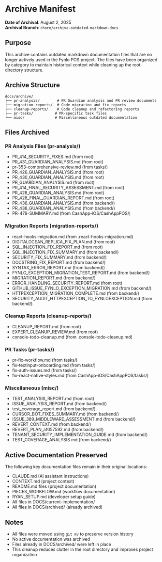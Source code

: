 # Archive Manifest

**Date of Archival**: August 2, 2025  
**Archival Branch**: `chore/archive-outdated-markdown-docs`

## Purpose

This archive contains outdated markdown documentation files that are no longer actively used in the Fynlo POS project. The files have been organized by category to maintain historical context while cleaning up the root directory structure.

## Archive Structure

```
docs/archive/
├── pr-analysis/        # PR Guardian analysis and PR review documents
├── migration-reports/  # Code migration and fix reports
├── cleanup-reports/    # Code cleanup and refactoring reports
├── pr-tasks/          # PR-specific task files
└── misc/              # Miscellaneous outdated documentation
```

## Files Archived

### PR Analysis Files (pr-analysis/)
- PR_414_SECURITY_FIXES.md (from root)
- PR_431_GUARDIAN_ANALYSIS.md (from root)
- pr-353-comprehensive-review.md (from tasks/)
- PR_426_GUARDIAN_ANALYSIS.md (from root)
- PR_430_GUARDIAN_ANALYSIS.md (from root)
- PR_GUARDIAN_ANALYSIS.md (from root)
- PR_414_FINAL_SECURITY_ASSESSMENT.md (from root)
- PR_428_GUARDIAN_ANALYSIS.md (from root)
- PR_428_FINAL_GUARDIAN_REPORT.md (from root)
- PR_436_GUARDIAN_ANALYSIS.md (from backend/)
- PR_438_GUARDIAN_ANALYSIS.md (from backend/)
- PR-479-SUMMARY.md (from CashApp-iOS/CashAppPOS/)

### Migration Reports (migration-reports/)
- react-hooks-migration.md (from .react-hooks-migration.md)
- DIGITALOCEAN_REPLICA_FIX_PLAN.md (from root)
- SQL_INJECTION_FIX_REPORT.md (from root)
- SQL_INJECTION_FIX_SUMMARY.md (from backend/)
- SECURITY_FIX_SUMMARY.md (from backend/)
- DOCSTRING_FIX_REPORT.md (from backend/)
- SYNTAX_ERROR_REPORT.md (from backend/)
- FYNLO_EXCEPTION_MIGRATION_TEST_REPORT.md (from backend/)
- MIGRATION_REPORT.md (from backend/)
- ERROR_HANDLING_SECURITY_REPORT.md (from root)
- GITHUB_ISSUE_FYNLO_EXCEPTION_MIGRATION.md (from backend/)
- HTTPEXCEPTION_MIGRATION_COMPLETE.md (from backend/)
- SECURITY_AUDIT_HTTPEXCEPTION_TO_FYNLOEXCEPTION.md (from backend/)

### Cleanup Reports (cleanup-reports/)
- CLEANUP_REPORT.md (from root)
- EXPERT_CLEANUP_REVIEW.md (from root)
- console-todo-cleanup.md (from .console-todo-cleanup.md)

### PR Tasks (pr-tasks/)
- pr-fix-workflow.md (from tasks/)
- fix-textinput-onboarding.md (from tasks/)
- fix-auth-issues.md (from tasks/)
- fix-react-native-styles.md (from CashApp-iOS/CashAppPOS/tasks/)

### Miscellaneous (misc/)
- TEST_ANALYSIS_REPORT.md (from root)
- ISSUE_ANALYSIS_REPORT.md (from backend/)
- test_coverage_report.md (from backend/)
- CURSOR_BOT_FIXES_SUMMARY.md (from backend/)
- ISSUE_389_MIDDLEWARE_ASSESSMENT.md (from backend/)
- REVERT_CONTEXT.md (from backend/)
- REVERT_PLAN_af057592.md (from backend/)
- TENANT_SECURITY_IMPLEMENTATION_GUIDE.md (from backend/)
- TEST_COVERAGE_ANALYSIS.md (from backend/)

## Active Documentation Preserved

The following key documentation files remain in their original locations:
- CLAUDE.md (AI assistant instructions)
- CONTEXT.md (project context)
- README.md files (project documentation)
- PIECES_WORKFLOW.md (workflow documentation)
- RYAN_SETUP.md (developer setup guide)
- All files in DOCS/current-implementation/
- All files in DOCS/archived/ (already archived)

## Notes

- All files were moved using `git mv` to preserve version history
- No active documentation was archived
- Files already in DOCS/archived/ were left in place
- This cleanup reduces clutter in the root directory and improves project organization